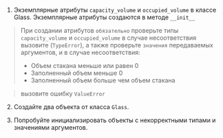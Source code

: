 1. Экземплярные атрибуты `capacity_volume` и `occupied_volume` в классе Glass. Экземплярные атрибуты создаются в методе `__init__`

> При создании атрибутов `обязательно` проверьте типы `capacity_volume` и `occupied_volume` в случае несоответствия вызовите (`TypeError`), 
а также проверьте `значения` передаваемых аргументов,
и в случае несоответствия:
> * Объем стакана меньше или равен 0
> * Заполненный объем меньше 0
> * Заполненный объем больше чем объем стакана

> вызовите ошибку `ValueError`

2. Создайте два объекта от класса `Glass`.
 
3. Попробуйте инициализировать объекты с некорректными типами и значениями аргументов.



